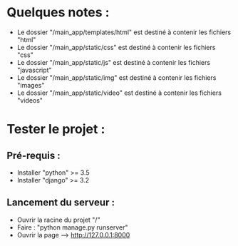 # Quelques notes :

- Le dossier "/main_app/templates/html" est destiné à contenir les fichiers "html"
- Le dossier "/main_app/static/css" est destiné à contenir les fichiers "css"
- Le dossier "/main_app/static/js" est destiné à contenir les fichiers "javascript"
- Le dossier "/main_app/static/img" est destiné à contenir les fichiers "images"
- Le dossier "/main_app/static/video" est destiné à contenir les fichiers "videos"

# Tester le projet :
## Pré-requis :

- Installer "python" >= 3.5
- Installer "django" >= 3.2

## Lancement du serveur :

- Ouvrir la racine du projet "/"
- Faire : "python manage.py runserver"
- Ouvrir la page --> http://127.0.0.1:8000


